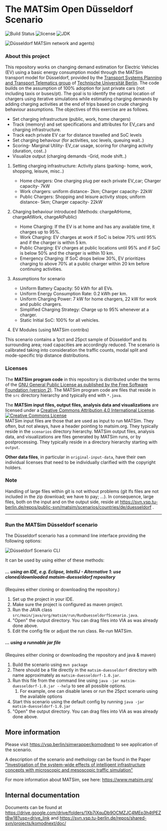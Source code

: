 # The MATSim Open Düsseldorf Scenario

![Build Status](https://github.com/matsim-scenarios/matsim-duesseldorf/workflows/build/badge.svg?branch=master)
![license](https://img.shields.io/github/license/matsim-scenarios/matsim-duesseldorf.svg)
![JDK](https://img.shields.io/badge/JDK-11+-green.svg)

![Düsseldorf MATSim network and agents)](scenarios/visualization-duesseldorf.png "Düsseldorf MATSim network and agents")


### About this project

This repository works on changing demand estimation for Electric Vehicles (EV) using a basic energy consumption model through the MATSim transport model for Düsseldorf, provided by the [Transport Systems Planning and Transport Telematics group](https://www.vsp.tu-berlin.de) of [Technische Universität Berlin](http://www.tu-berlin.de). The code builds on the assumption of 100% adoption for just private cars (not including taxis or buses/pt). The goal is to identify the optimal location of chargers using iterative simulations while estimating charging demands by adding charging activities at the end of trips based on crude charging behaviour assumptions. The objectives of this exercise are as follows.
- Set charging infrastructure (public, work, home chargers)
- Track (memory) and set specifications and attributes for EV_cars and charging infrastructure.
- Track each private EV car for distance travelled and SoC levels
- Set charging behaviour (for activities, soc levels, queuing wait..)
- Scoring- Marginal Utility- EV_car usage, scoring for charging activity (duration, cost..)
- Visualize output (charging demands -Grid, mode shift..)

1. Setting charging infrastructure: Activity plans (parking- home, work, shopping, leisure, misc..)
    - Home chargers: One charging plug per each private EV_car; Charger capacity- 7kW
    - Work chargers: uniform distance- 2km; Charger capacity- 22kW
    - Public Chargers: Shopping and leisure activity stops; uniform distance- 5km; Charger capacity- 22kW

2. Charging behaviour introduced (Methods: chargeAtHome, chargeAtWork, chargeAtPublic)
    - Home Charging: If the EV is at home and has any available time, it charges up to 95%.
    - Work Charging: EV charges at work if SoC is below 70% until 95% and if the charger is within 5 km.
    - Public Charging: EV charges at public locations until 95% and if SoC is below 50% and the charger is within 10 km.
    - Emergency Charging: If SoC drops below 30%, EV prioritizes charging to above 70% at a public charger within 20 km before continuing activities.

3. Assumptions for scenario
    - Uniform Battery Capacity: 50 kWh for all EVs.
    - Uniform Energy Consumption Rate: 0.2 kWh per km.
    - Uniform Charging Power: 7 kW for home chargers, 22 kW for work and public chargers.
    - Simplified Charging Strategy: Charge up to 95% whenever at a charger.
    - Static Initial SoC: 100% for all vehicles.

4. EV Modules (using MATSim contribs)

This scenario contains a 1pct and 25pct sample of Düsseldorf and its surrounding area; road capacities are accordingly reduced. The scenario is calibrated taking into consideration the traffic counts, modal split and mode-specific trip distance distributions.

### Licenses

The **MATSim program code** in this repository is distributed under the terms of the [GNU General Public License as published by the Free Software Foundation (version 2)](https://www.gnu.org/licenses/old-licenses/gpl-2.0.en.html). The MATSim program code are files that reside in the `src` directory hierarchy and typically end with `*.java`.

The **MATSim input files, output files, analysis data and visualizations** are licensed under a <a rel="license" href="http://creativecommons.org/licenses/by/4.0/">Creative Commons Attribution 4.0 International License</a>.
<a rel="license" href="http://creativecommons.org/licenses/by/4.0/"><img alt="Creative Commons License" style="border-width:0" src="https://i.creativecommons.org/l/by/4.0/80x15.png" /></a><br /> MATSim input files are those that are used as input to run MATSim. They often, but not always, have a header pointing to matsim.org. They typically reside in the `scenarios` directory hierarchy. MATSim output files, analysis data, and visualizations are files generated by MATSim runs, or by postprocessing.  They typically reside in a directory hierarchy starting with `output`.

**Other data files**, in particular in `original-input-data`, have their own individual licenses that need to be individually clarified with the copyright holders.

### Note

Handling of large files within git is not without problems (git lfs files are not included in the zip download; we have to pay; ...).  In consequence, large files, both on the input and on the output side, reside at https://svn.vsp.tu-berlin.de/repos/public-svn/matsim/scenarios/countries/de/duesseldorf .  

----
### Run the MATSim Düsseldorf scenario

The Düsseldorf scenario has a command line interface providing the following options:

![Düsseldorf Scenario CLI](scenarios/cli.png "Düsseldorf Scenario CLI")

It can be used by using either of these methods:

##### ... using an IDE, e.g. Eclipse, IntelliJ - Alternative 1: use cloned/downloaded matsim-duesseldorf repository
(Requires either cloning or downloading the repository.)

1. Set up the project in your IDE.
1. Make sure the project is configured as maven project.
1. Run the JAVA class `src/main/java/org/matsim/run/RunDuesseldorfScenario.java`.
1. "Open" the output directory.  You can drag files into VIA as was already done above.
1. Edit the config file or adjust the run class. Re-run MATSim.

##### ... using a runnable jar file
(Requires either cloning or downloading the repository and java & maven)

1. Build the scenario using `mvn package`
1. There should be a file directly in the `matsim-duesseldorf` directory with name approximately as `matsim-duesseldorf-1.0.jar`.
1. Run this file from the command line using `java -jar matsim-duesseldorf-1.0.jar --help` to see all possible options.
    1. For example, one can disable lanes or run the 25pct scenario using the available options
1. Start this scenario using the default config by running `java -jar matsim-duesseldorf-1.0.jar`
1. "Open" the output directory.  You can drag files into VIA as was already done above.

## More information

Please visit https://vsp.berlin/simwrapper/komodnext to see application of the scenario. 

A description of the scenario and methology can be found in the Paper ["Investigation of the system-wide effects of intelligent infrastructure concepts with microscopic and mesoscopic traffic simulation"](https://elib.dlr.de/144810/)

For more information about MATSim, see here: https://www.matsim.org/

## Internal documentation

Documents can be found at https://drive.google.com/drive/folders/1Xb7iXquDb9OCMZJC4MEp3h4tPEZtBw18?usp=drive_link and https://svn.vsp.tu-berlin.de/repos/shared-svn/projects/komodnext/doc/

